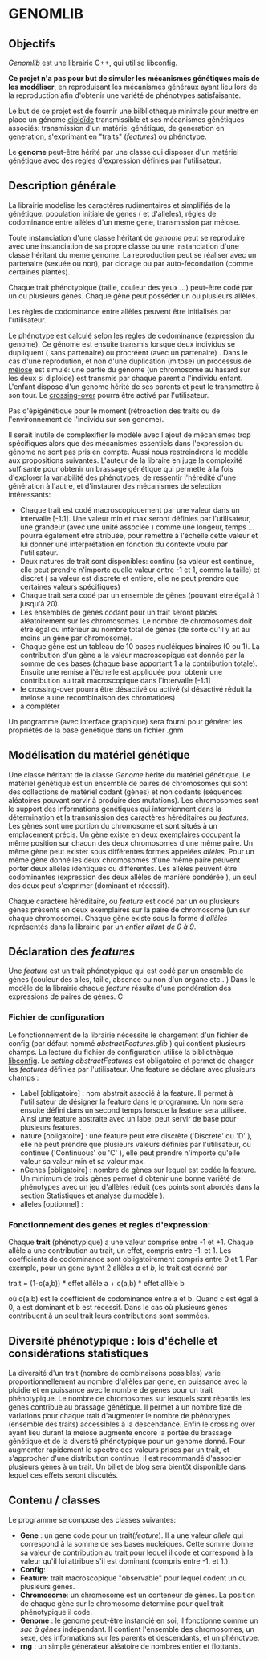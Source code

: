 # GENOMLIB

## Objectifs

*Genomlib* est une librairie C++, qui utilise libconfig.

**Ce projet n'a pas pour but de simuler les mécanismes génétiques mais de les modéliser**, en reproduisant les mécanismes généraux ayant lieu lors de la reproduction afin d'obtenir une variété de phénotypes satisfaisante.

Le but de ce projet est de fournir une bilbliotheque minimale pour mettre en place un génome [diploïde](https://fr.wikipedia.org/wiki/Diploïde) transmissible et ses mécanismes génétiques associés: transmission d'un matériel génétique, de generation en generation, s'exprimant en "traits" (_features_) ou phénotype.

Le **genome** peut-être hérité par une classe qui disposer d'un matériel génétique avec des regles d'expression définies par l'utilisateur. 

## Description générale

La librairie modelise les caractères rudimentaires et simplifiés de la génétique: population initiale de genes ( et d'alleles), régles de codominance entre allèles d'un meme gene, transmission par méiose. 

Toute instanciation d'une classe héritant de *genome* peut se reproduire avec une instanciation de sa propre classe ou une instanciation d'une classe héritant du meme genome. La reproduction peut se réaliser avec un partenaire (sexuée ou non), par clonage ou par auto-fécondation (comme certaines plantes). 

Chaque trait phénotypique (taille, couleur des yeux ...) peut-être codé par un ou plusieurs gènes. Chaque gène peut posséder un ou plusieurs allèles.

Les règles de codominance entre allèles peuvent être initialisés par l'utilisateur. 

Le phénotype est calculé selon les regles de codominance (expression du genome). Ce génome est ensuite transmis lorsque deux individus se dupliquent ( sans partenaire) ou procréent (avec un partenaire) . Dans le cas d'une reprodution, et non d'une duplication (mitose) un processus de [méiose](https://fr.wikipedia.org/wiki/Méiose) est simulé: une partie du génome (un chromosome au hasard sur les deux si diploide) est transmis par chaque parent a l'individu enfant. L'enfant dispose d'un genome hérité de ses parents et peut le transmettre à son tour. Le [crossing-over](https://fr.wikipedia.org/wiki/Enjambement_(génétique)) pourra être activé par l'utilisateur. 

Pas d'épigénétique pour le moment (rétroaction des traits ou de l'environnement de l'individu sur son genome).

Il serait inutile de complexifier le modèle avec l'ajout de mécanismes trop spécifiques alors que des mécanismes essentiels dans l'expression du génome ne sont pas pris en compte. Aussi nous restreindrons le modèle aux propositions suivantes. L'auteur de la libraire en juge la complexité suffisante pour obtenir un brassage génétique qui permette à la fois d'explorer la variabilité des phénotypes, de ressentir l'hérédité d'une génération à l'autre, et d'instaurer des mécanismes de sélection intéressants:

- Chaque trait est codé macroscopiquement par une valeur dans un intervalle [-1:1]. Une valeur min et max seront définies par l'utilisateur, une grandeur (avec une unité associée ) comme une longeur, temps ... pourra également etre atribuée, pour remettre à l'échelle cette valeur et lui donner une interprétation en fonction du contexte voulu par l'utilisateur.
- Deux natures de trait sont disponibles: continu (sa valeur est continue, elle peut prendre n'importe quelle valeur entre -1 et 1, comme la taille) et discret ( sa valeur est discrete et entiere, elle ne peut prendre que certaines valeurs spécifiques)
- Chaque trait sera codé par un ensemble de gènes (pouvant etre égal à 1 jusqu'à 20).
- Les ensembles de genes codant pour un trait seront placés aléatoirement sur les chromosomes. Le nombre de chromosomes doit être égal ou inférieur au nombre total de gènes (de sorte qu'il y ait au moins un gène par chromosome).
- Chaque gène est un tableau de 10 bases nucléiques binaires (0 ou 1). La contribution d'un gène a la valeur macroscopique est donnée par la somme de ces bases (chaque base apportant 1 a la contribution totale). Ensuite une remise à l'échelle est appliquée pour obtenir une contribution au trait macroscopique dans l'intervalle [-1:1] 
- le crossing-over pourra être désactivé ou activé (si désactivé réduit la meiose a une recombinaison des chromatides)
- a compléter

Un programme (avec interface graphique) sera fourni pour générer les propriétés de la base génétique dans un fichier .gnm

## Modélisation du matériel génétique

Une classe héritant de la classe _Genome_ hérite du matériel génétique. Le matériel génétique est un ensemble de paires de chromosomes qui sont des collections de matériel codant (gènes) et non codants (séquences aléatoires pouvant servir à produire des mutations). Les chromosomes sont le support  des informations génétiques qui interviennent dans la détermination et la transmission des caractères héréditaires ou _features_. Les gènes sont une portion du chromosome et sont situés à un emplacement précis. Un gène existe en deux exemplaires occupant la même position sur chacun des deux chromosomes d'une même paire. Un même gène peut exister sous différentes formes appelées _allèles_. Pour un même gène donné les deux chromosomes d'une même paire peuvent porter deux allèles identiques ou différentes. Les allèles peuvent être codominantes (expression des deux allèles de manière pondérée ), un seul des deux peut s'exprimer (dominant et récessif). 

Chaque caractère héréditaire, ou _feature_ est codé par un ou plusieurs gènes présents en deux exemplaires sur la paire de chromosome (un sur chaque chromosome). Chaque gène existe sous la forme d'_allèles_ représentés dans la librairie par un *entier allant de 0 à 9*. 


## Déclaration des _features_

Une _feature_ est un trait phénotypique qui est codé par un ensemble de gènes (couleur des ailes, taille, absence ou non d'un organe etc.. ) Dans le modèle de la librairie chaque _feature_ résulte d'une pondération des expressions de paires de gènes. C

### Fichier de configuration

Le fonctionnement de la librairie nécessite le chargement d'un fichier de config (par défaut nommé _abstractFeatures.glib_ ) qui contient plusieurs champs. La lecture du fichier de configuration utilise la bibliothèque [libconfig](https://github.com/hyperrealm/libconfig). Le _setting_ *abstractFeatures* est obligatoire et permet de charger les _features_ définies par l'utilisateur. Une feature se déclare avec plusieurs champs :
- Label [obligatoire] : nom abstrait associé à la feature. Il permet à l'utilisateur de désigner la feature dans le programme. Un nom sera ensuite défini dans un second temps lorsque la feature sera utilisée. Ainsi une feature abstraite avec un label peut servir de base pour plusieurs features. 
- nature [obligatoire] : une feature peut etre discrète ('Discrete' ou 'D' ), elle ne peut prendre que plusieurs valeurs définies par l'utilisateur, ou continue ('Continuous' ou 'C' ), elle peut prendre n'importe qu'elle valeur sa valeur min et sa valeur max.
- nGenes [obligatoire] : nombre de gènes sur lequel est codée la feature. Un minimum de trois gènes permet d'obtenir une bonne variété de phénotypes avec un jeu d'allèles réduit (ces points sont abordés dans la section Statistiques et analyse du modèle ).
- alleles [optionnel] : 


### Fonctionnement des genes et regles d'expression:

Chaque **trait** (phénotypique) a une valeur comprise entre -1 et +1. Chaque allèle a une contribution au trait, un effet, compris entre -1. et 1. Les coefficients de codominance sont obligatoirement compris entre 0 et 1. Par exemple, pour un gene ayant 2 allèles *a* et *b*, le trait est donné par

trait = (1-c(a,b)) * effet allèle a + c(a,b) * effet allèle b

où c(a,b) est le coefficient de codominance entre a et b. Quand c est égal à 0, a est dominant et b est récessif. Dans le cas où plusieurs gènes contribuent à un seul trait leurs contributions sont sommées.


## Diversité phénotypique : lois d'échelle et considérations statistiques

La diversité d'un trait (nombre de combinaisons possibles) varie proportionnellement au nombre d'allèles par gene, en puissance avec la ploidie et en puissance avec le nombre de gènes pour un trait phénotypique. Le nombre de chromosomes sur lesquels sont répartis les genes contribue au brassage génétique. Il permet a un nombre fixé de variations pour chaque trait d'augmenter le nombre de phénotypes (ensemble des traits) accessibles à la descendance. Enfin le crossing over ayant lieu durant la meiose augmente encore la portée du brassage génétique et de la diversité phénotypique pour un genome donné. Pour augmenter rapidement le spectre des valeurs prises par un trait, et s'approcher d'une distribution continue, il est recommandé d'associer plusieurs gènes à un trait. Un billet de blog sera bientôt disponible dans lequel ces effets seront discutés.

## Contenu / classes
Le programme se compose des classes suivantes:

- **Gene** : un gene code pour un trait(_feature_). Il a une valeur *allele* qui correspond à la somme de ses bases nucleiques. Cette somme donne sa valeur de contribution au trait pour lequel il code et correspond à la valeur qu'il lui attribue s'il est dominant (compris entre -1. et 1.).
- **Config**:
- **Feature**: trait macroscopique "observable" pour lequel codent un ou plusieurs gènes.
- **Chromosome**: un chromosome est un conteneur de gènes. La position de chaque gène sur le chromosome determine pour quel trait phénotypique il code.
- **Genome** : le genome peut-être instancié en soi, il fonctionne comme un *sac à gênes* indépendant. Il contient l'ensemble des chromosomes, un sexe, des informations sur les parents et descendants, et un phénotype. 
- **rng** : un simple générateur aléatoire de nombres entier et flottants.
